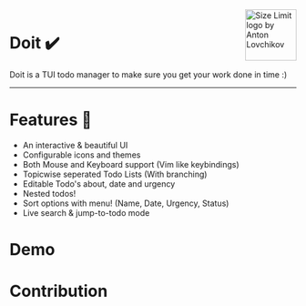 <img src="https://user-images.githubusercontent.com/97718086/174222170-7ffc5a36-78c8-4033-bae9-3686d52e106e.png" align="right" alt="Size Limit logo by Anton Lovchikov" width="90" height="90">

# Doit ✔️

Doit is a TUI todo manager to make sure you get your work done in time :)

----------

# Features 🌟

- An interactive & beautiful UI
- Configurable icons and themes
- Both Mouse and Keyboard support (Vim like keybindings)
- Topicwise seperated Todo Lists (With branching)
- Editable Todo's about, date and urgency
- Nested todos!
- Sort options with menu! (Name, Date, Urgency, Status)
- Live search & jump-to-todo mode

# Demo

# Contribution
